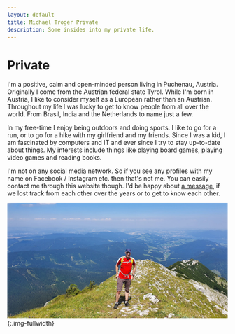 ```yaml
---
layout: default
title: Michael Troger Private
description: Some insides into my private life.
---
```

# Private
I'm a positive, calm and open-minded person living in Puchenau, Austria.
Originally I come from the Austrian federal state Tyrol.
While I'm born in Austria, I like to consider myself as a European rather than an Austrian.
Throughout my life I was lucky to get to know people from all over the world. From Brasil, India and the Netherlands to name just a few.

In my free-time I enjoy being outdoors and doing sports.
I like to go for a run, or to go for a hike with my girlfriend and my friends.
Since I was a kid, I am fascinated by computers and IT and ever since I try to stay up-to-date about things.
My interests include things like playing board games, playing video games and reading books.

I'm not on any social media network. So if you see any profiles with my name on Facebook / Instagram etc. then that's not me. You can easily contact me through this website though. I'd be happy about [a message](/contact), if we lost track from each other over the years or to get to know each other.

![Image of myself, Michael Troger](/images/freetime.jpg){:.img-fullwidth}

